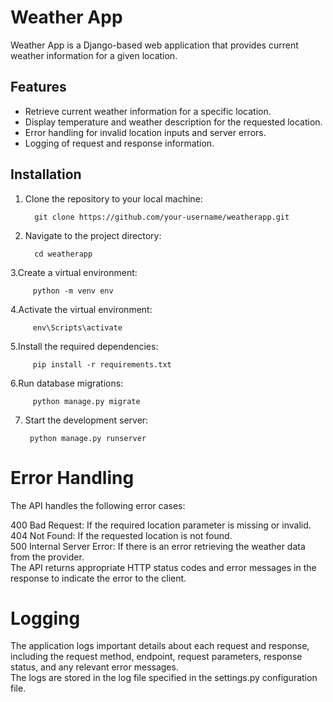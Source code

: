 # Weather App

Weather App is a Django-based web application that provides current weather information for a given location.

## Features

- Retrieve current weather information for a specific location.
- Display temperature and weather description for the requested location.
- Error handling for invalid location inputs and server errors.
- Logging of request and response information.

## Installation

1. Clone the repository to your local machine:

   
         git clone https://github.com/your-username/weatherapp.git
   
2. Navigate to the project directory:
  
         cd weatherapp
    
 3.Create a virtual environment:
 
         python -m venv env
      
 4.Activate the virtual environment:
 
    
         env\Scripts\activate
  
 5.Install the required dependencies:
 
    
         pip install -r requirements.txt
      
 6.Run database migrations:
 
   
         python manage.py migrate
      
 7. Start the development server:
    
    
         python manage.py runserver
 
   # Error Handling
The API handles the following error cases:

   400 Bad Request: If the required location parameter is missing or invalid.<br>
      404 Not Found: If the requested location is not found.<br>
         500 Internal Server Error: If there is an error retrieving the weather data from the provider.<br>
            The API returns appropriate HTTP status codes and error messages in the response to indicate the error to the client.

   # Logging
The application logs important details about each request and response, including the request method, endpoint, request parameters, response status, and any relevant error messages.<br> The logs are stored in the log file specified in the settings.py configuration file.

